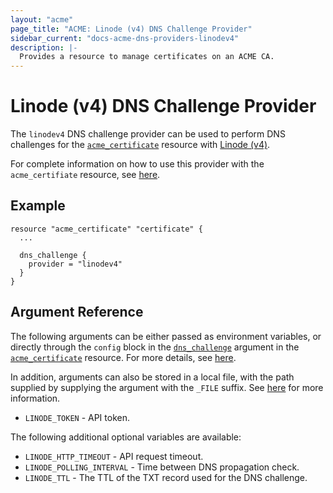 ```yaml
---
layout: "acme"
page_title: "ACME: Linode (v4) DNS Challenge Provider"
sidebar_current: "docs-acme-dns-providers-linodev4"
description: |-
  Provides a resource to manage certificates on an ACME CA.
---
```


# Linode (v4) DNS Challenge Provider

The `linodev4` DNS challenge provider can be used to perform DNS challenges for
the [`acme_certificate`][resource-acme-certificate] resource with
[Linode (v4)][provider-service-page].

[resource-acme-certificate]: /docs/providers/acme/r/certificate.html
[provider-service-page]: https://www.linode.com/

For complete information on how to use this provider with the `acme_certifiate`
resource, see [here][resource-acme-certificate-dns-challenges].

[resource-acme-certificate-dns-challenges]: /docs/providers/acme/r/certificate.html#using-dns-challenges

## Example

```hcl
resource "acme_certificate" "certificate" {
  ...

  dns_challenge {
    provider = "linodev4"
  }
}
```

## Argument Reference

The following arguments can be either passed as environment variables, or
directly through the `config` block in the
[`dns_challenge`][resource-acme-certificate-dns-challenge-arg] argument in the
[`acme_certificate`][resource-acme-certificate] resource. For more details, see
[here][resource-acme-certificate-dns-challenges].

[resource-acme-certificate-dns-challenge-arg]: /docs/providers/acme/r/certificate.html#dns_challenge

In addition, arguments can also be stored in a local file, with the path
supplied by supplying the argument with the `_FILE` suffix. See
[here][acme-certificate-file-arg-example] for more information.

[acme-certificate-file-arg-example]: /docs/providers/acme/r/certificate.html#using-variable-files-for-provider-arguments

* `LINODE_TOKEN` - API token.

The following additional optional variables are available:

* `LINODE_HTTP_TIMEOUT` - API request timeout.
* `LINODE_POLLING_INTERVAL` - Time between DNS propagation check.
* `LINODE_TTL` - The TTL of the TXT record used for the DNS challenge.


